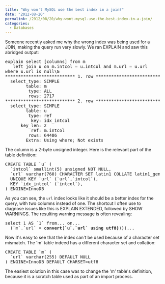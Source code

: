 ```yaml
---
title: "Why won't MySQL use the best index in a join?"
date: "2012-08-20"
permalink: /2012/08/20/why-wont-mysql-use-the-best-index-in-a-join/
categories:
  - Databases
---
```

Someone recently asked me why the wrong index was being used for a JOIN, making the query run very slowly. We ran EXPLAIN and saw this abridged output:

<pre>
explain select [columns] from m
   left join u on m.intcol = u.intcol and m.url = u.url
where u.url is null\G
*************************** 1. row ***************************
  select_type: SIMPLE
        table: m
         type: ALL
         rows: 2717
*************************** 2. row ***************************
  select_type: SIMPLE
        table: u
         type: ref
          key: idx_intcol
      key_len: 2
          ref: m.intcol
         rows: 64486
        Extra: Using where; Not exists
</pre> 
The column is a 2-byte unsigned integer. Here is the relevant part of the table definition:

<pre>
CREATE TABLE `u` (
  `intcol` smallint(5) unsigned NOT NULL,
  `url` varchar(760) CHARACTER SET latin1 COLLATE latin1_general_cs NOT NULL,
  UNIQUE KEY `url` (`url`,`intcol`),
  KEY `idx_intcol` (`intcol`),
) ENGINE=InnoDB</pre> 
As you can see, the `url` index looks like it should be a better index for the query, with two columns instead of one. The shortcut I often use to diagnose issues like this is EXPLAIN EXTENDED, followed by SHOW WARNINGS. The resulting warning message is often revealing:

<pre>select 1 AS `1` from... on...
  (`m`.`url` = <strong>convert(`u`.`url` using utf8)</strong>)))...</pre> 
Now it's easy to see that the index can't be used because of a character set mismatch. The 'm' table indeed has a different character set and collation:

<pre>CREATE TABLE `m` (
  `url` varchar(255) DEFAULT NULL
) ENGINE=InnoDB DEFAULT CHARSET=utf8</pre> 
The easiest solution in this case was to change the 'm' table's definition, because it is a scratch table used as part of an import process.
